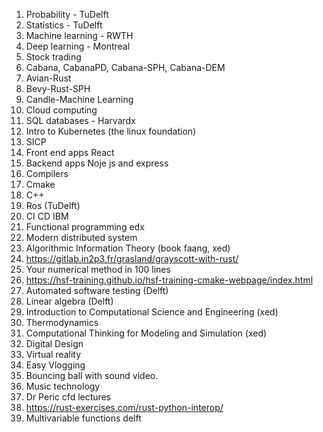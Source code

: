 1. Probability - TuDelft
2. Statistics - TuDelft
3. Machine learning - RWTH
4. Deep learning - Montreal
5. Stock trading
6. Cabana, CabanaPD, Cabana-SPH, Cabana-DEM
7. Avian-Rust
8. Bevy-Rust-SPH
9. Candle-Machine Learning
10. Cloud computing
11. SQL databases - Harvardx
12. Intro to Kubernetes (the linux foundation)
13. SICP
14. Front end apps React
15. Backend apps Noje js and express
16. Compilers
17. Cmake
18. C++
19. Ros (TuDelft)
20. CI CD IBM
21. Functional programming edx
22. Modern distributed system
23. Algorithmic Information Theory (book faang, xed)
24. https://gitlab.in2p3.fr/grasland/grayscott-with-rust/
25. Your numerical method in 100 lines
26. https://hsf-training.github.io/hsf-training-cmake-webpage/index.html
27. Automated software testing (Delft)
28. Linear algebra (Delft)
29. Introduction to Computational Science and Engineering (xed)
30. Thermodynamics
31. Computational Thinking for Modeling and Simulation (xed)
32. Digital Design
33. Virtual reality
34. Easy Vlogging
35. Bouncing ball with sound video.
36. Music technology
37. Dr Peric cfd lectures
38. https://rust-exercises.com/rust-python-interop/
39. Multivariable functions delft